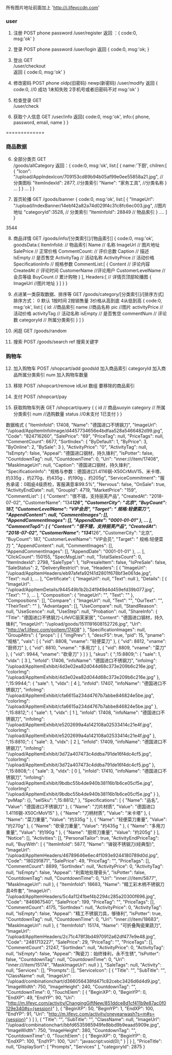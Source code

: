 
所有图片地址前面加上  'http://i.lifevccdn.com'

### user

1. 注册   POST   phone password
/user/register
返回 ：{
    code:0,  
    msg:'ok'
}

2. 登录   POST  phone password
/user/login 
返回 {
    code:0,
    msg:'ok;
}

3. 登出  GET  
/user/checkout  
返回  {
    code:0,
    msg:'ok'
}

4. 修改密码  POST  phone oldp(旧密码)  newp(新密码)
/user/modify
返回 {
    code:0,    //0 成功 1未知失败 2手机号或者旧密码不对
    msg:'ok'
}

5. 检查登录  GET   
/user/check

6. 获取个人信息  GET
/user/info
返回{
    code:0,
    msg:'ok',
    info:{
        phone,
        password,
        email,
        name
    }
}

=============

### 商品数据 

6. 全部分类页  GET   
/goods/allCategory 
返回：{
    code:0,
    msg:'ok',
    list:[
        {
            name:'下厨',
            chilren:[
                {
                    "Icon": "/upload/AppIndexIcon/709153cd89b94b05af99e0ee55858a21.jpg",  //分类图标
                    "ItemIndexId": 2877,   //分类索引
                    "Name": "家务工具",     //分类名称
                }
                ...
            ]
        }
        ...
    ]
}

7. 首页轮播  GET
/goods/banner
{
    code:0,
    msg:'ok',
    list:[
        {
            "ImageUrl": "/upload/IndexBanner/14ebf42a82a74d029f4c31c8fc6ec003.jpg",  //图片地址
            "categoryId":3528,   // 分类索引
            "ItemInfoId": 28849  // 物品索引
        }
        ....
    ]
}

3544


8. 商品详情  GET
/goods/info/[分类索引]/[物品索引]
{
    code:0,
    msg:'ok',
    goodsData:{
        ItemInfoId:  // 物品索引
        Name // 名称
        ImageUrl  // 图片地址
        SalePrice  // 正常价格
        CommentCount:  // 评价总数
        Caption   // 描述
        IsEmpty  // 是否售空
        ActivityTag  // 活动名称
        ActivityPrice  // 活动价格
        SpecificationInfo  // 规格参数
        CommentList:[
            {
                Content  // 评论内容
                CreatedAt  // 评论时间
                CustomerName  //评论用户
                CustomerLevelName  //会员等级
                BuyCount   // 累计购物
            }
        ],
        Headers:[  // 详情页顶部轮播图
            {
                ImageUrl  //图片地址
            }
        ]
    }
}

9. 点进某一类获取数据、排序等  GET
/goods/category/[分类索引]/[排序方式] 
排序方式： 0 默认  1按时间  2按销售量  3价格从高到底  4从低到高
{
    code:0,
    msg:'ok',
    list:[
        {
            id: //商品索引
            name  //商品名称
            pic  //图片
            activityPrice  //活动价格
            activityTag   // 活动名称
            isEmpty    // 是否售空
            commentNum  // 评论数
            categoryId   // 所属分类索引
        }
    ]
}

10. 闲逛  GET
/goods/random

11. 搜索  POST
/goods/search   ref 搜索关键字


###  购物车

12. 加入购物车  POST
/shopcart/add  goodsId 加入商品索引  categoryId 加入商品所属分类索引  num 加入购物车数量

13. 移除   POST
/shopcart/remove  idList 数组 要移除的商品索引

14. 支付  POST
/shopcart/pay 

15. 获取购物车列表  GET
/shopcart/query
{
    {
        id // 商品suoyin
        category  // 所属分类索引
        num  //选购数量
        status  //0未支付 1已支付
    }
}

数据格式
{
        "ItemInfoId": 17408,
        "Name": "德国进口不锈钢刀",
        "ImageUrl": "/upload/AppItemInfoImage/d4457734656e4bdfaa528a5466482d99.jpg",
        "Code": "824716260",
        "SalePrice": "69",
        "PriceTag": null,
        "PriceTags": null,
        "CommentCount": 6677,
        "SortIndex": {
            "ByDefault": 1,
            "ByPrice": 3,
            "ByOnline": 2,
            "BySale": 3
        },
        "ActivityPrice": "0",
        "ActivityTag": null,
        "IsEmpty": false,
        "Appeal": "德国进口钢材，持久锋利",
        "IsPotter": false,
        "CountdownTag": null,
        "CountdownTime": 0,
        "Uri": "inner:///item/17408",
        "MaskImageUrl": null,
        "Caption": "德国进口钢材，持久锋利",
        "SpecificationInfo": "规格与参数：德国进口1.4116钢-X50CrMoV15、米卡塔、约335g 、约270g、约435g 、约190g 、约205g",
        "ServiceCommitment": "服务承诺：0瑕疵4级质检，客服满意率99.5%",
        "Nervous": false,
        "OnSale": true,
        "ActivityEndDate": null,
        "GroupId": 4719,
        "MarketPrice": "159",
        "CommentList": [
            {
                "Content": "很不错，支持丽芙产品",
                "CreatedAt": "2018-07-02",
                "CustomerName": "134*****126",
                "CustomerCity": "北京",
                "BuyCount": 187,
                "CustomerLevelName": "VIP会员",
                "Target": "  规格:轻便菜刀    ",
                "AppendContent": null,
                "CommentImages": [],
                "AppendCommentImages": [],
                "AppendDate": "0001-01-01"
            },
            ...
        ],
        "CommentTop5": [
            {
                "Content": "很不错，支持丽芙产品",
                "CreatedAt": "2018-07-02",
                "CustomerName": "134*****126",
                "CustomerCity": "北京",
                "BuyCount": 187,
                "CustomerLevelName": "VIP会员",
                "Target": "  规格:轻便菜刀    ",
                "AppendContent": null,
                "CommentImages": [],
                "AppendCommentImages": [],
                "AppendDate": "0001-01-01"
            },
            ...
        ],
        "ClickCount": 150155,
        "SpecMsgList": null,
        "TotalSalesCount": 0,
        "ItemIndexId": 2798,
        "SaleType": 1,
        "IsPresaleItem": false,
        "IsPreSale": false,
        "SaleStatus": 2,
        "DeliveryRestrict": true,
        "Headers": [
            {
                "ImageUrl": "/upload/AppItemHeaders/eb97afefa92f41d2801f678bf3e061de.jpg",
                "Text": null
            },
            ...
        ],
        "Certificate": {
            "ImageUrl": null,
            "Text": null
        },
        "Details": [
            {
                "ImageUrl": "/upload/AppItemDetails/944549b1b2b24f949d4d459efd39b077.jpg",
                "Text": ""
            },
            ...
        ],
        "Composition": {
            "ImageUrl": "",
            "Text": ""
        },
        "Compositions": [],
        "Compare": {
            "ImageUrl": null,
            "Text": "",
            "OurText": "",
            "TheirText": ""
        },
        "Advantages": [],
        "UseCompare": null,
        "StandReason": null,
        "UseScence": null,
        "UseStep": null,
        "Probation": null,
        "ShareInfo": {
            "Title": "德国进口不锈钢刀-LifeVC丽芙家居",
            "Content": "德国进口钢材，持久锋利",
            "ImageUrl": "/upload/goods/1511191608152726.jpg",
            "Url": "http://w1.lifevc.com/goitem/17408"
        },
        "SpecificationImages": null,
        "GroupAttrs": {
            "props": [
                {
                    "imgPrev": 1,
                    "descF5": true,
                    "pid": 15,
                    "pname": "规格",
                    "vals": [
                        {
                            "vid": 8808,
                            "vname": "轻便菜刀"
                        },
                        {
                            "vid": 8812,
                            "vname": "厨师刀"
                        },
                        {
                            "vid": 8810,
                            "vname": "多用刀"
                        },
                        {
                            "vid": 8809,
                            "vname": "菜刀"
                        },
                        {
                            "vid": 9944,
                            "vname": "砍骨刀"
                        }
                    ]
                }
            ],
            "skus": {
                ";15:8809;": {
                    "sale": 1,
                    "vIdx": [
                        3
                    ],
                    "infoId": 17406,
                    "infoName": "德国进口不锈钢刀",
                    "infoImg": "/upload/AppItemExhibit/4d3e02ea82d044d68c373e209b6c216e.jpg",
                    "colorImg": "/upload/AppItemExhibit/4d3e02ea82d044d68c373e209b6c216e.jpg"
                },
                ";15:9944;": {
                    "sale": 1,
                    "vIdx": [
                        4
                    ],
                    "infoId": 17407,
                    "infoName": "德国进口不锈钢刀",
                    "infoImg": "/upload/AppItemExhibit/cfa6615a234d4767b7abbe846824e5be.jpg",
                    "colorImg": "/upload/AppItemExhibit/cfa6615a234d4767b7abbe846824e5be.jpg"
                },
                ";15:8812;": {
                    "sale": 1,
                    "vIdx": [
                        1
                    ],
                    "infoId": 17408,
                    "infoName": "德国进口不锈钢刀",
                    "infoImg": "/upload/AppItemExhibit/e5202699a4a142108a02533414c21e4f.jpg",
                    "colorImg": "/upload/AppItemExhibit/e5202699a4a142108a02533414c21e4f.jpg"
                },
                ";15:8810;": {
                    "sale": 3,
                    "vIdx": [
                        2
                    ],
                    "infoId": 17409,
                    "infoName": "德国进口不锈钢刀",
                    "infoImg": "/upload/AppItemExhibit/3d72a407473c4ddba791de16f4dc4cf5.jpg",
                    "colorImg": "/upload/AppItemExhibit/3d72a407473c4ddba791de16f4dc4cf5.jpg"
                },
                ";15:8808;": {
                    "sale": 3,
                    "vIdx": [
                        0
                    ],
                    "infoId": 17410,
                    "infoName": "德国进口不锈钢刀",
                    "infoImg": "/upload/AppItemExhibit/9bdbc55b4de940b38116b1b6ce05cf5e.jpg",
                    "colorImg": "/upload/AppItemExhibit/9bdbc55b4de940b38116b1b6ce05cf5e.jpg"
                }
            },
            "pvMap": {},
            "selSku": ";15:8812;"
        },
        "Specifications": [
            {
                "Name": "品名",
                "Value": "德国进口不锈钢刀"
            },
            {
                "Name": "刀片材质",
                "Value": "德国进口1.4116钢-X50CrMoV15"
            },
            {
                "Name": "刀柄材质",
                "Value": "米卡塔"
            },
            {
                "Name": "菜刀重量",
                "Value": "约335g "
            },
            {
                "Name": "轻便菜刀重量",
                "Value": "约270g"
            },
            {
                "Name": "砍骨刀重量",
                "Value": "约435g "
            },
            {
                "Name": "多用刀重量",
                "Value": "约190g "
            },
            {
                "Name": "厨师刀重量",
                "Value": "约205g"
            }
        ],
        "Notice": [],
        "Activities": [],
        "PersonalTailor": true,
        "ActivityEndPriceTag": null,
        "BuyWith": [
            {
                "ItemInfoId": 5877,
                "Name": "锋锐不锈钢刀(经典型)",
                "ImageUrl": "/upload/AppItemHeaders/46789646e6ec4f1093e9244180789d0d.jpg",
                "Code": "180291871",
                "SalePrice": 49,
                "PriceTag": "",
                "PriceTags": [],
                "CommentCount": 8899,
                "SortIndex": null,
                "ActivityPrice": 0,
                "ActivityTag": null,
                "IsEmpty": false,
                "Appeal": "利索地处理骨头",
                "IsPotter": false,
                "CountdownTag": null,
                "CountdownTime": 0,
                "Uri": "inner:///item/5877",
                "MaskImageUrl": null
            },
            {
                "ItemInfoId": 18683,
                "Name": "精工彩木柄不锈钢刀具4件套",
                "ImageUrl": "/upload/AppItemHeaders/5c4a11241bef4b2294c285a20300f696.jpg",
                "Code": "846967540",
                "SalePrice": 199,
                "PriceTag": "",
                "PriceTags": [],
                "CommentCount": 4175,
                "SortIndex": null,
                "ActivityPrice": 0,
                "ActivityTag": null,
                "IsEmpty": false,
                "Appeal": "精工不锈钢刀具，够锋利",
                "IsPotter": true,
                "CountdownTag": null,
                "CountdownTime": 0,
                "Uri": "inner:///item/18683",
                "MaskImageUrl": null
            },
            {
                "ItemInfoId": 15174,
                "Name": "可折叠陶瓷果蔬刀",
                "ImageUrl": "/upload/AppItemHeaders/2c71c478f3bd4970912a62df477e9e48.jpg",
                "Code": "2481713227",
                "SalePrice": 29,
                "PriceTag": "",
                "PriceTags": [],
                "CommentCount": 21247,
                "SortIndex": null,
                "ActivityPrice": 0,
                "ActivityTag": null,
                "IsEmpty": false,
                "Appeal": "陶瓷刀：始终锋利，永不生锈",
                "IsPotter": false,
                "CountdownTag": null,
                "CountdownTime": 0,
                "Uri": "inner:///item/15174",
                "MaskImageUrl": null
            }
        ],
        "SaleTags": null,
        "Activity": null,
        "Services": [],
        "Prompts": [],
        "ServiceIcon": [
            {
                "Title": "",
                "SubTitle": "",
                "ClassName": null,
                "ImageUrl": "/upload/combinationchart/d366056438fd471c82cebc3426d6d4d9.jpg",
                "ImageWidth": 750,
                "ImageHeight": 240,
                "CountdownTag": "",
                "CountdownTime": 0,
                "TouchElem": [
                    {
                        "BeginXP": 0,
                        "BeginYP": 0,
                        "EndXP": 49,
                        "EndYP": 90,
                        "Uri": "http://m.lifevc.com/activity/ChangingGiftNew/851ddce8d1cf411b9e87ac0f0129e340#s={session}"
                    },
                    {
                        "BeginXP": 50,
                        "BeginYP": 1,
                        "EndXP": 100,
                        "EndYP": 91,
                        "Uri": "http://m.lifevc.com/activity/oneyearwash?s=m#s={session}"
                    }
                ]
            },
            {
                "Title": "",
                "SubTitle": "",
                "ClassName": null,
                "ImageUrl": "/upload/combinationchart/bbfd6535985949fe8bbd9b9eaad5909e.jpg",
                "ImageWidth": 750,
                "ImageHeight": 380,
                "CountdownTag": "",
                "CountdownTime": 0,
                "TouchElem": [
                    {
                        "BeginXP": 0,
                        "BeginYP": 0,
                        "EndXP": 100,
                        "EndYP": 100,
                        "Uri": "javascript:void(0);"
                    }
                ]
            }
        ],
        "PriceTitle": null,
        "DisplaySort": [
            "Prompts",
            "Services"
        ],
        "categoryId": 2875
    }